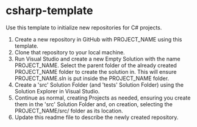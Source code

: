# csharp-template
Use this template to initialize new repositories for C# projects.

1. Create a new repository in GitHub with PROJECT_NAME using this template.
2. Clone that repository to your local machine.
3. Run Visual Studio and create a new Empty Solution with the name PROJECT_NAME. Select the parent folder of the already created PROJECT_NAME folder to create the solution in. This will ensure PROJECT_NAME.sln is put inside the PROJECT_NAME folder.
4. Create a 'src' Solution Folder (and 'tests' Solution Folder) using the Solution Explorer in Visual Studio.
5. Continue as normal, creating Projects as needed, ensuring you create them in the 'src' Solution Folder and, on creation, selecting the PROJECT_NAME/src/ folder as its location.
6. Update this readme file to describe the newly created repository.
